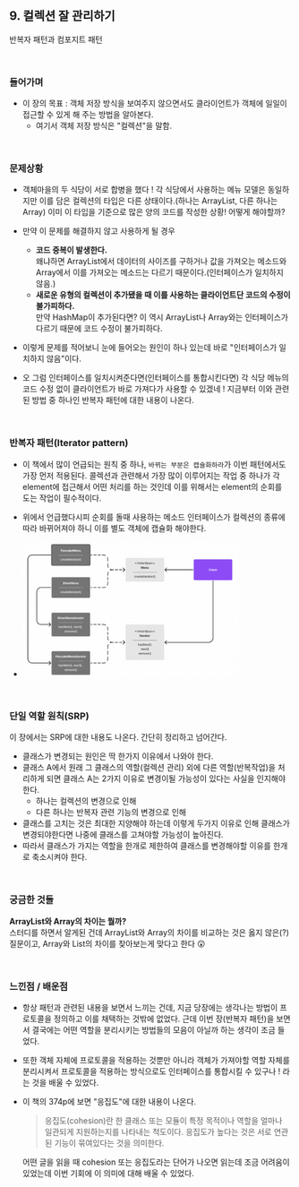 ## 9. 컬렉션 잘 관리하기
반복자 패턴과 컴포지트 패턴

<br>

### 들어가며
- 이 장의 목표 : 객체 저장 방식을 보여주지 않으면서도 클라이언트가 객체에 일일이 접근할 수 있게 해 주는 방법을 알아본다.
    - 여기서 객체 저장 방식은 "컬렉션"을 말함.

<br>

### 문제상황
- 객체마을의 두 식당이 서로 합병을 했다 ! 각 식당에서 사용하는 메뉴 모델은 동일하지만 이를 담은 컬렉션의 타입은 다른 상태이다.(하나는 ArrayList, 다른 하나는 Array) 이미 이 타입을 기준으로 많은 양의 코드를 작성한 상황! 어떻게 해야할까?

- 만약 이 문제를 해결하지 않고 사용하게 될 경우
    - <b>코드 중복이 발생한다.</b><br>
    왜냐하면 ArrayList에서 데이터의 사이즈를 구하거나 값을 가져오는 메소드와 Array에서 이를 가져오는 메소드는 다르기 때문이다.(인터페이스가 일치하지 않음.)
    - <b>새로운 유형의 컬렉션이 추가됐을 때 이를 사용하는 클라이언트단 코드의 수정이 불가피하다.</b><br> 
    만약 HashMap이 추가된다면? 이 역시 ArrayList나 Array와는 인터페이스가 다르기 때문에 코드 수정이 불가피하다.

- 이렇게 문제를 적어보니 눈에 들어오는 원인이 하나 있는데 바로 "인터페이스가 일치하지 않음"이다.

- 오 그럼 인터페이스를 일치시켜준다면(인터페이스를 통합시킨다면) 각 식당 메뉴의 코드 수정 없이 클라이언트가 바로 가져다가 사용할 수 있겠네 ! 지금부터 이와 관련된 방법 중 하나인 반복자 패턴에 대한 내용이 나온다.

<br>

### 반복자 패턴(Iterator pattern)
- 이 책에서 많이 언급되는 원칙 중 하나, `바뀌는 부분은 캡슐화하라`가 이번 패턴에서도 가장 먼저 적용된다. 콜렉션과 관련해서 가장 많이 이루어지는 작업 중 하나가 각 element에 접근해서 어떤 처리를 하는 것인데 이를 위해서는 element의 순회를 도는 작업이 필수적이다. 

- 위에서 언급했다시피 순회를 돌때 사용하는 메소드 인터페이스가 컬렉션의 종류에 따라 바뀌어져야 하니 이를 별도 객체에 캡슐화 해야한다.

- <img src="../../Architecture/images/iterator-pattern-uml.png" width="80%">

<br>

### 단일 역할 원칙(SRP)
이 장에서는 SRP에 대한 내용도 나온다. 간단히 정리하고 넘어간다.
- 클래스가 변경되는 원인은 딱 한가지 이유에서 나와야 한다.
- 클래스 A에서 원래 그 클래스의 역할(컬렉션 관리) 외에 다른 역할(반복작업)을 처리하게 되면 클래스 A는 2가지 이유로 변경이될 가능성이 있다는 사실을 인지해야 한다.
    - 하나는 컬렉션의 변경으로 인해
    - 다른 하나는 반복자 관련 기능의 변경으로 인해
- 클래스를 고치는 것은 최대한 지양해야 하는데 이렇게 두가지 이유로 인해 클래스가 변경되야한다면 나중에 클래스를 고쳐야할 가능성이 높아진다.
- 따라서 클래스가 가지는 역할을 한개로 제한하여 클래스를 변경해야할 이유를 한개로 축소시켜야 한다.

<br>

### 궁금한 것들
<b>ArrayList와 Array의 차이는 뭘까?</b><br>
스터디를 하면서 알게된 건데 ArrayList와 Array의 차이를 비교하는 것은 옳지 않은(?) 질문이고, Array와 List의 차이를 찾아보는게 맞다고 한다 😲

<br>

### 느낀점 / 배운점
- 항상 패턴과 관련된 내용을 보면서 느끼는 건데, 지금 당장에는 생각나는 방법이 프로토콜을 정의하고 이를 채택하는 것밖에 없었다. 근데 이번 장(반복자 패턴)을 보면서 결국에는 어떤 역할을 분리시키는 방법들의 모음이 아닐까 하는 생각이 조금 들었다.
- 또한 객체 자체에 프로토콜을 적용하는 것뿐만 아니라 객체가 가져야할 역할 자체를 분리시켜서 프로토콜을 적용하는 방식으로도 인터페이스를 통합시킬 수 있구나 ! 라는 것을 배울 수 있었다.
- 이 책의 374p에 보면 "응집도"에 대한 내용이 나온다.
    >응집도(cohesion)란 한 클래스 또는 모듈이 특정 목적이나 역할을 얼마나 일관되게 지원하는지를 나타내는 척도이다. 응집도가 높다는 것은 서로 연관된 기능이 묶여있다는 것을 의미한다.
    
    어떤 글을 읽을 때 cohesion 또는 응집도라는 단어가 나오면 읽는데 조금 어려움이 있었는데 이번 기회에 이 의미에 대해 배울 수 있었다.


